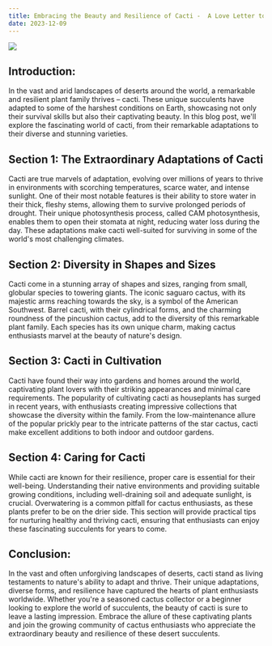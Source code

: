 ```yaml
---
title: Embracing the Beauty and Resilience of Cacti -  A Love Letter to Desert Succulents
date: 2023-12-09
---
```

![](https://images.unsplash.com/photo-1573689705887-bc0763c82ea2?w=800&auto=format&fit=crop&q=60&ixlib=rb-4.0.3&ixid=M3wxMjA3fDB8MHxzZWFyY2h8NHx8Y2FjdHVzfGVufDB8fDB8fHww)

## Introduction:
In the vast and arid landscapes of deserts around the world, a remarkable and resilient plant family thrives – cacti. These unique succulents have adapted to some of the harshest conditions on Earth, showcasing not only their survival skills but also their captivating beauty. In this blog post, we'll explore the fascinating world of cacti, from their remarkable adaptations to their diverse and stunning varieties.

## Section 1: The Extraordinary Adaptations of Cacti
Cacti are true marvels of adaptation, evolving over millions of years to thrive in environments with scorching temperatures, scarce water, and intense sunlight. One of their most notable features is their ability to store water in their thick, fleshy stems, allowing them to survive prolonged periods of drought. Their unique photosynthesis process, called CAM photosynthesis, enables them to open their stomata at night, reducing water loss during the day. These adaptations make cacti well-suited for surviving in some of the world's most challenging climates.

## Section 2: Diversity in Shapes and Sizes
Cacti come in a stunning array of shapes and sizes, ranging from small, globular species to towering giants. The iconic saguaro cactus, with its majestic arms reaching towards the sky, is a symbol of the American Southwest. Barrel cacti, with their cylindrical forms, and the charming roundness of the pincushion cactus, add to the diversity of this remarkable plant family. Each species has its own unique charm, making cactus enthusiasts marvel at the beauty of nature's design.

## Section 3: Cacti in Cultivation
Cacti have found their way into gardens and homes around the world, captivating plant lovers with their striking appearances and minimal care requirements. The popularity of cultivating cacti as houseplants has surged in recent years, with enthusiasts creating impressive collections that showcase the diversity within the family. From the low-maintenance allure of the popular prickly pear to the intricate patterns of the star cactus, cacti make excellent additions to both indoor and outdoor gardens.

## Section 4: Caring for Cacti
While cacti are known for their resilience, proper care is essential for their well-being. Understanding their native environments and providing suitable growing conditions, including well-draining soil and adequate sunlight, is crucial. Overwatering is a common pitfall for cactus enthusiasts, as these plants prefer to be on the drier side. This section will provide practical tips for nurturing healthy and thriving cacti, ensuring that enthusiasts can enjoy these fascinating succulents for years to come.

## Conclusion:
In the vast and often unforgiving landscapes of deserts, cacti stand as living testaments to nature's ability to adapt and thrive. Their unique adaptations, diverse forms, and resilience have captured the hearts of plant enthusiasts worldwide. Whether you're a seasoned cactus collector or a beginner looking to explore the world of succulents, the beauty of cacti is sure to leave a lasting impression. Embrace the allure of these captivating plants and join the growing community of cactus enthusiasts who appreciate the extraordinary beauty and resilience of these desert succulents.






